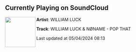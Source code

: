 ## Currently Playing on SoundCloud

[<img align="left" width="100" src="https://i1.sndcdn.com/artworks-fDKUeCGobfsZ7lfc-i5IZSQ-t500x500.jpg">](https://soundcloud.com/williamluck/william-luck-noname-pop-that)

**Artist**: WILLIAM LUCK 

**Track**: WILLIAM LUCK & NØNAME - POP THAT

Last updated at 05/04/2024 08:13
